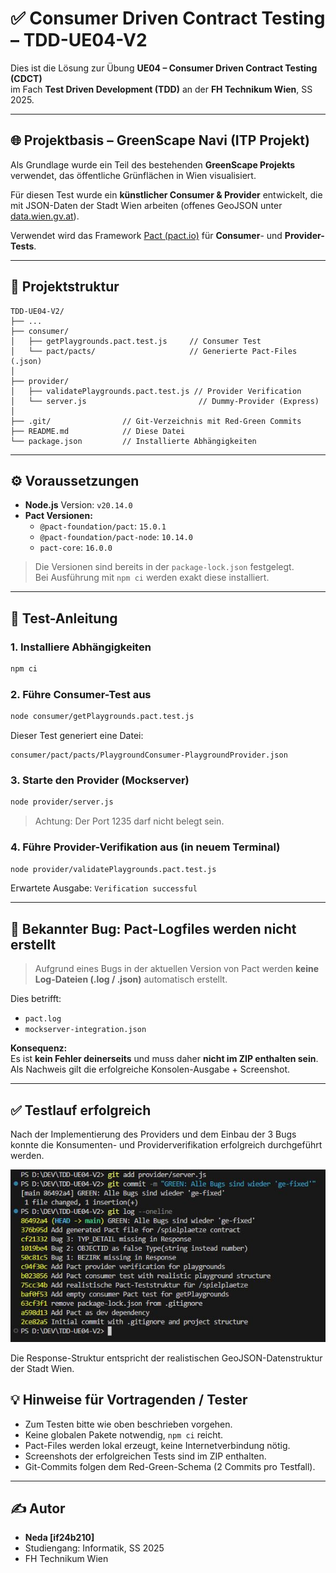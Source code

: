 # ✅ Consumer Driven Contract Testing – TDD-UE04-V2

Dies ist die Lösung zur Übung **UE04 – Consumer Driven Contract Testing (CDCT)**  
im Fach **Test Driven Development (TDD)** an der **FH Technikum Wien**, SS 2025.

---

## 🌐 Projektbasis – GreenScape Navi (ITP Projekt)

Als Grundlage wurde ein Teil des bestehenden **GreenScape Projekts** verwendet, das öffentliche Grünflächen in Wien visualisiert.

Für diesen Test wurde ein **künstlicher Consumer & Provider** entwickelt, die mit JSON-Daten der Stadt Wien arbeiten (offenes GeoJSON unter [data.wien.gv.at](https://www.data.gv.at)).

Verwendet wird das Framework [Pact (pact.io)](https://pact.io/) für **Consumer**- und **Provider-Tests**.

---

## 📁 Projektstruktur

```
TDD-UE04-V2/
├── ...
├── consumer/
│   ├── getPlaygrounds.pact.test.js     // Consumer Test
│   └── pact/pacts/                     // Generierte Pact-Files (.json)
│
├── provider/
│   ├── validatePlaygrounds.pact.test.js // Provider Verification
│   └── server.js                         // Dummy-Provider (Express)
│
├── .git/                // Git-Verzeichnis mit Red-Green Commits
├── README.md            // Diese Datei
└── package.json         // Installierte Abhängigkeiten
```

---

## ⚙️ Voraussetzungen

- **Node.js** Version: `v20.14.0`
- **Pact Versionen:**
  - `@pact-foundation/pact`: `15.0.1`
  - `@pact-foundation/pact-node`: `10.14.0`
  - `pact-core`: `16.0.0`

> Die Versionen sind bereits in der `package-lock.json` festgelegt.  
> Bei Ausführung mit `npm ci` werden exakt diese installiert.

---

## 🧪 Test-Anleitung

### 1. Installiere Abhängigkeiten

```bash
npm ci
```

### 2. Führe Consumer-Test aus

```bash
node consumer/getPlaygrounds.pact.test.js
```

Dieser Test generiert eine Datei:

```
consumer/pact/pacts/PlaygroundConsumer-PlaygroundProvider.json
```

### 3. Starte den Provider (Mockserver)

```bash
node provider/server.js
```

> Achtung: Der Port 1235 darf nicht belegt sein.

### 4. Führe Provider-Verifikation aus (in neuem Terminal)

```bash
node provider/validatePlaygrounds.pact.test.js
```

Erwartete Ausgabe: `Verification successful`

---

## 🐞 Bekannter Bug: Pact-Logfiles werden nicht erstellt

> Aufgrund eines Bugs in der aktuellen Version von Pact werden **keine Log-Dateien (.log / .json)** automatisch erstellt.

Dies betrifft:
- `pact.log`
- `mockserver-integration.json`

**Konsequenz:**  
Es ist **kein Fehler deinerseits** und muss daher **nicht im ZIP enthalten sein**.  
Als Nachweis gilt die erfolgreiche Konsolen-Ausgabe + Screenshot.

---

## ✅ Testlauf erfolgreich

Nach der Implementierung des Providers und dem Einbau der 3 Bugs konnte die Konsumenten- und Providerverifikation erfolgreich durchgeführt werden.

![Bugfix Screenshot – PlaygroundProvider Response](screenshots/green-gefixed.jpg)

Die Response-Struktur entspricht der realistischen GeoJSON-Datenstruktur der Stadt Wien.



## 💡 Hinweise für Vortragenden / Tester

- Zum Testen bitte wie oben beschrieben vorgehen.
- Keine globalen Pakete notwendig, `npm ci` reicht.
- Pact-Files werden lokal erzeugt, keine Internetverbindung nötig.
- Screenshots der erfolgreichen Tests sind im ZIP enthalten.
- Git-Commits folgen dem Red-Green-Schema (2 Commits pro Testfall).

---

## ✍️ Autor

- **Neda [if24b210]**
- Studiengang: Informatik, SS 2025
- FH Technikum Wien